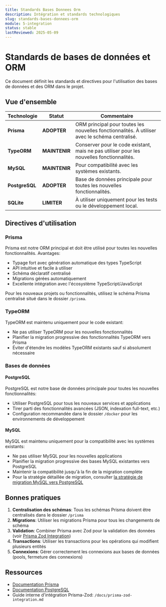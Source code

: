 ```yaml
---
title: Standards Bases Donnees Orm
description: Intégration et standards technologiques
slug: standards-bases-donnees-orm
module: 5-integration
status: stable
lastReviewed: 2025-05-09
---
```


# Standards de bases de données et ORM


Ce document définit les standards et directives pour l'utilisation des bases de données et des ORM dans le projet.

## Vue d'ensemble


| Technologie | Statut | Commentaire |
|-------------|--------|------------|
| **Prisma** | **ADOPTER** | ORM principal pour toutes les nouvelles fonctionnalités. À utiliser avec le schéma centralisé. |
| **TypeORM** | **MAINTENIR** | Conserver pour le code existant, mais ne pas utiliser pour les nouvelles fonctionnalités. |
| **MySQL** | **MAINTENIR** | Pour compatibilité avec les systèmes existants. |
| **PostgreSQL** | **ADOPTER** | Base de données principale pour toutes les nouvelles fonctionnalités. |
| **SQLite** | **LIMITER** | À utiliser uniquement pour les tests ou le développement local. |

## Directives d'utilisation


### Prisma


Prisma est notre ORM principal et doit être utilisé pour toutes les nouvelles fonctionnalités. Avantages:
- Typage fort avec génération automatique des types TypeScript
- API intuitive et facile à utiliser
- Schéma déclaratif centralisé
- Migrations gérées automatiquement
- Excellente intégration avec l'écosystème TypeScript/JavaScript

Pour les nouveaux projets ou fonctionnalités, utilisez le schéma Prisma centralisé situé dans le dossier `/prisma`.

### TypeORM


TypeORM est maintenu uniquement pour le code existant:
- Ne pas utiliser TypeORM pour les nouvelles fonctionnalités
- Planifier la migration progressive des fonctionnalités TypeORM vers Prisma
- Éviter d'étendre les modèles TypeORM existants sauf si absolument nécessaire

### Bases de données


#### PostgreSQL


PostgreSQL est notre base de données principale pour toutes les nouvelles fonctionnalités:
- Utiliser PostgreSQL pour tous les nouveaux services et applications
- Tirer parti des fonctionnalités avancées (JSON, indexation full-text, etc.)
- Configuration recommandée dans le dossier `/docker` pour les environnements de développement

#### MySQL


MySQL est maintenu uniquement pour la compatibilité avec les systèmes existants:
- Ne pas utiliser MySQL pour les nouvelles applications
- Planifier la migration progressive des bases MySQL existantes vers PostgreSQL
- Maintenir la compatibilité jusqu'à la fin de la migration complète
- Pour la stratégie détaillée de migration, consulter [la stratégie de migration MySQL vers PostgreSQL](../2-migration/agents/specific-agents/data-migration-strategy.md)

## Bonnes pratiques


1. **Centralisation des schémas**: Tous les schémas Prisma doivent être centralisés dans le dossier `/prisma`
2. **Migrations**: Utiliser les migrations Prisma pour tous les changements de schéma
3. **Validation**: Combiner Prisma avec Zod pour la validation des données (voir [Prisma Zod Integration](./prisma-zod-integration.md))
4. **Transactions**: Utiliser les transactions pour les opérations qui modifient plusieurs entités
5. **Connexions**: Gérer correctement les connexions aux bases de données (pools, fermeture des connexions)

## Ressources


- [Documentation Prisma](https://www.prisma.io/docs/)
- [Documentation PostgreSQL](https://www.postgresql.org/docs/)
- Guide interne d'intégration Prisma-Zod: `/docs/prisma-zod-integration.md`

